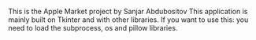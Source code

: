This is the Apple Market project by Sanjar Abdubositov
This application is mainly built on Tkinter and with other libraries.
If you want to use this: you need to load the subprocess, os and pillow libraries.